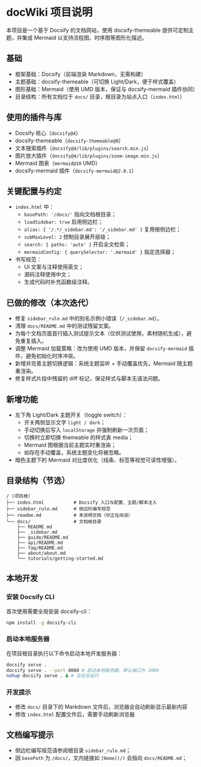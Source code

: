 # docWiki 项目说明

本项目是一个基于 Docsify 的文档网站，使用 docsify-themeable 提供可定制主题，并集成 Mermaid 以支持流程图、时序图等图形化描述。

## 基础
- 框架基础：Docsify（前端渲染 Markdown，无需构建）
- 主题基础：docsify-themeable（可切换 Light/Dark，便于样式覆盖）
- 图形基础：Mermaid（使用 UMD 版本，保证与 docsify-mermaid 插件协同）
- 目录结构：所有文档位于 `docs/` 目录，根目录为站点入口（`index.html`）

## 使用的插件与库
- Docsify 核心（`docsify@4`）
- docsify-themeable（`docsify-themeable@0`）
- 文本搜索插件（`docsify@4/lib/plugins/search.min.js`）
- 图片放大插件（`docsify@4/lib/plugins/zoom-image.min.js`）
- Mermaid 图表（`mermaid@10` UMD）
- docsify-mermaid 插件（`docsify-mermaid@2.0.1`）

## 关键配置与约定
- `index.html` 中：
  - `basePath: '/docs/'` 指向文档根目录；
  - `loadSidebar: true` 启用侧边栏；
  - `alias: { '/.*/_sidebar.md': '/_sidebar.md' }` 复用根侧边栏；
  - `subMaxLevel: 2` 控制目录展开层级；
  - `search: { paths: 'auto' }` 开启全文检索；
  - `mermaidConfig: { querySelector: '.mermaid' }` 指定选择器；
- 书写规范：
  - UI 文案与注释使用英文；
  - 源码注释使用中文；
  - 生成代码时补充函数级注释。

## 已做的修改（本次迭代）
- 修复 `sidebar_rule.md` 中的别名示例小错误（`/_sidebar.md`）。
- 清理 `docs/README.md` 中的测试残留文案。
- 为每个文档页面首行插入测试提示文本（仅供测试使用，素材随机生成），避免重复插入。
- 调整 Mermaid 加载策略：改为使用 UMD 版本，并保留 `docsify-mermaid` 插件，避免初始化时序冲突。
- 新增并完善主题切换逻辑：系统主题监听 + 手动覆盖优先，Mermaid 随主题重渲染。
- 修复样式片段中残留的 diff 标记，保证样式与脚本无语法问题。

## 新增功能
- 左下角 Light/Dark 主题开关（toggle switch）：
  - 开关两侧显示文字 `light / dark`；
  - 手动切换后写入 `localStorage` 并强制刷新一次页面；
  - 切换时立即切换 themeable 的样式表 media；
  - Mermaid 图根据当前主题实时重渲染；
  - 如存在手动覆盖，系统主题变化将被忽略。
- 暗色主题下的 Mermaid 对比度优化（线条、标签等视觉可读性增强）。

## 目录结构（节选）
```
/ (项目根)
├── index.html           # Docsify 入口与配置、主题/脚本注入
├── sidebar_rule.md      # 侧边栏编写规范
├── readme.md            # 本说明文档（你正在阅读）
└── docs/                # 文档根目录
    ├── README.md
    ├── _sidebar.md
    ├── guide/README.md
    ├── api/README.md
    ├── faq/README.md
    ├── about/about.md
    └── tutorials/getting-started.md
```

## 本地开发

### 安装 Docsify CLI
首次使用需要全局安装 docsify-cli：
```bash
npm install -g docsify-cli
```
### 启动本地服务器
在项目根目录执行以下命令启动本地开发服务器：
```bash
docsify serve .
docsify serve . --port 8080 # 启动本地服务器，默认端口为 3000
nohup docsify serve . & # 在后台运行
```

### 开发提示
- 修改 `docs/` 目录下的 Markdown 文件后，浏览器会自动刷新显示最新内容
- 修改 `index.html` 配置文件后，需要手动刷新浏览器

## 文档编写提示
- 侧边栏编写规范请参阅根目录 `sidebar_rule.md`；
- 因 `basePath` 为 `/docs/`，文内链接如 `[Home](/)` 会指向 `docs/README.md`；

